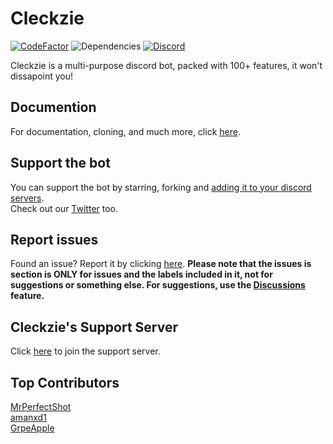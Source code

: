 # Cleckzie
[![CodeFactor](https://www.codefactor.io/repository/github/spreehertz/cleckzie/badge)](https://www.codefactor.io/repository/github/spreehertz/cleckzie)
![Dependencies](https://img.shields.io/david/SpreeHertz/Cleckzie)
[![Discord](https://img.shields.io/discord/839914336834420756)](https://discord.gg/bM4BNan774)

Cleckzie is a multi-purpose discord bot, packed with 100+ features, it won't dissapoint you!

## Documention

For documentation, cloning, and much more, click [here](https://SpreeHertz.github.io/Cleckzie).

## Support the bot

You can support the bot by starring, forking and [adding it to your discord servers](https://dsc.gg/cleckzie). <br>
Check out our [Twitter](https://twitter.com/Cleckzie) too.


## Report issues
Found an issue? Report it by clicking [here](https://github.com/spreehertz/cleckzie/issues). **Please note that the issues is section is ONLY for issues and the labels included in it, not for suggestions or something else. For suggestions, use the [Discussions](https://github.com/spreehertz/cleckzie/discussions) feature.**

## Cleckzie's Support Server
Click [here](https://discord.gg/KCzWPGJWtk) to join the support server.


## Top Contributors

[MrPerfectShot](https://github.com/mrperfectshot) <br>
[amanxd1](https://github.com/amanxd1) <br>
[GrpeApple](https://github.com/GrpeApple)
